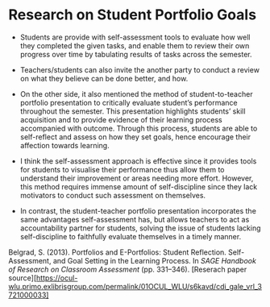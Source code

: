 # Research on Student Portfolio Goals

- Students are provide with self-assessment tools to evaluate how well they completed the given tasks, and enable them to review their own progress over time by tabulating results of tasks across the semester.
- Teachers/students can also invite the another party to conduct a review on what they believe can be done better, and how.

- On the other side, it also mentioned the method of student-to-teacher portfolio presentation to critically evaluate student’s performance throughout the semester. This presentation highlights students’ skill acquisition and to provide evidence of their learning process accompanied with outcome. Through this process, students are able to self-reflect and assess on how they set goals, hence encourage their affection towards learning.
- I think the self-assessment approach is effective since it provides tools for students to visualise their performance thus allow them to understand their improvement or areas needing more effort. However, this method requires immense amount of self-discipline since they lack motivators to conduct such assessment on themselves.
- In contrast, the student-teacher portfolio presentation incorporates the same advantages self-assessment has, but allows teachers to act as accountability partner for students, solving the issue of students lacking self-discipline to faithfully evaluate themselves in a timely manner.

Belgrad, S. (2013). Portfolios and E-Portfolios: Student Reflection. Self-Assessment, and Goal Setting in the Learning Process. In *SAGE Handbook of Research on Classroom Assessment* (pp. 331–346).
[Reserach paper source][https://ocul-wlu.primo.exlibrisgroup.com/permalink/01OCUL_WLU/s6kavd/cdi_gale_vrl_3721000033]
